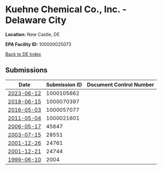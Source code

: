 # Kuehne Chemical Co., Inc. - Delaware City

**Location:** New Castle, DE

**EPA Facility ID:** 100000025073

[Back to DE Index](../../index.md)

## Submissions

| Date | Submission ID | Document Control Number |
|------|--------------|-------------------------|
| [2023-06-12](submissions/1000105662.md) | 1000105662 |  |
| [2018-06-15](submissions/1000070397.md) | 1000070397 |  |
| [2016-05-03](submissions/1000057077.md) | 1000057077 |  |
| [2011-05-04](submissions/1000021601.md) | 1000021601 |  |
| [2006-05-17](submissions/45647.md) | 45647 |  |
| [2003-07-15](submissions/28551.md) | 28551 |  |
| [2001-12-26](submissions/24761.md) | 24761 |  |
| [2001-12-21](submissions/24744.md) | 24744 |  |
| [1999-06-10](submissions/2004.md) | 2004 |  |

